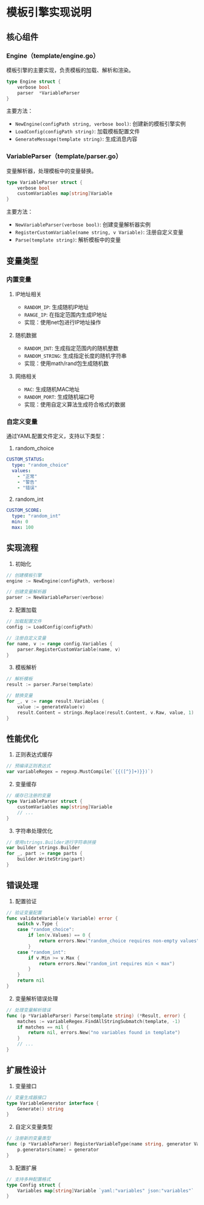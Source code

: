 # 模板引擎实现说明

## 核心组件

### Engine（template/engine.go）

模板引擎的主要实现，负责模板的加载、解析和渲染。

```go
type Engine struct {
    verbose bool
    parser  *VariableParser
}
```

主要方法：
- `NewEngine(configPath string, verbose bool)`: 创建新的模板引擎实例
- `LoadConfig(configPath string)`: 加载模板配置文件
- `GenerateMessage(template string)`: 生成消息内容

### VariableParser（template/parser.go）

变量解析器，处理模板中的变量替换。

```go
type VariableParser struct {
    verbose bool
    customVariables map[string]Variable
}
```

主要方法：
- `NewVariableParser(verbose bool)`: 创建变量解析器实例
- `RegisterCustomVariable(name string, v Variable)`: 注册自定义变量
- `Parse(template string)`: 解析模板中的变量

## 变量类型

### 内置变量

1. IP地址相关
   - `RANDOM_IP`: 生成随机IP地址
   - `RANGE_IP`: 在指定范围内生成IP地址
   - 实现：使用net包进行IP地址操作

2. 随机数据
   - `RANDOM_INT`: 生成指定范围内的随机整数
   - `RANDOM_STRING`: 生成指定长度的随机字符串
   - 实现：使用math/rand包生成随机数

3. 网络相关
   - `MAC`: 生成随机MAC地址
   - `RANDOM_PORT`: 生成随机端口号
   - 实现：使用自定义算法生成符合格式的数据

### 自定义变量

通过YAML配置文件定义，支持以下类型：

1. random_choice
```yaml
CUSTOM_STATUS:
  type: "random_choice"
  values:
    - "正常"
    - "警告"
    - "错误"
```

2. random_int
```yaml
CUSTOM_SCORE:
  type: "random_int"
  min: 0
  max: 100
```

## 实现流程

1. 初始化
```go
// 创建模板引擎
engine := NewEngine(configPath, verbose)

// 创建变量解析器
parser := NewVariableParser(verbose)
```

2. 配置加载
```go
// 加载配置文件
config := LoadConfig(configPath)

// 注册自定义变量
for name, v := range config.Variables {
    parser.RegisterCustomVariable(name, v)
}
```

3. 模板解析
```go
// 解析模板
result := parser.Parse(template)

// 替换变量
for _, v := range result.Variables {
    value := generateValue(v)
    result.Content = strings.Replace(result.Content, v.Raw, value, 1)
}
```

## 性能优化

1. 正则表达式缓存
```go
// 预编译正则表达式
var variableRegex = regexp.MustCompile(`{{([^}]+)}})`)
```

2. 变量缓存
```go
// 缓存已注册的变量
type VariableParser struct {
    customVariables map[string]Variable
    // ...
}
```

3. 字符串处理优化
```go
// 使用strings.Builder进行字符串拼接
var builder strings.Builder
for _, part := range parts {
    builder.WriteString(part)
}
```

## 错误处理

1. 配置验证
```go
// 验证变量配置
func validateVariable(v Variable) error {
    switch v.Type {
    case "random_choice":
        if len(v.Values) == 0 {
            return errors.New("random_choice requires non-empty values")
        }
    case "random_int":
        if v.Min >= v.Max {
            return errors.New("random_int requires min < max")
        }
    }
    return nil
}
```

2. 变量解析错误处理
```go
// 处理变量解析错误
func (p *VariableParser) Parse(template string) (*Result, error) {
    matches := variableRegex.FindAllStringSubmatch(template, -1)
    if matches == nil {
        return nil, errors.New("no variables found in template")
    }
    // ...
}
```

## 扩展性设计

1. 变量接口
```go
// 变量生成器接口
type VariableGenerator interface {
    Generate() string
}
```

2. 自定义变量类型
```go
// 注册新的变量类型
func (p *VariableParser) RegisterVariableType(name string, generator VariableGenerator) {
    p.generators[name] = generator
}
```

3. 配置扩展
```go
// 支持多种配置格式
type Config struct {
    Variables map[string]Variable `yaml:"variables" json:"variables"`
}
```